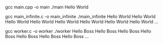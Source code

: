 gcc main.cpp -o main
./main 
Hello World


gcc main_infinite.c -o main_infinite
./main_infinite 
Hello World
Hello World
Hello World
Hello World
Hello World
Hello World
Hello World
Hello World
...

gcc worker.c -o worker
./worker 
Hello Boss
Hello Boss
Hello Boss
Hello Boss
Hello Boss
Hello Boss
Hello Boss
...

